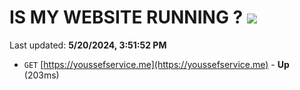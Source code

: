 # IS MY WEBSITE RUNNING ? [![](https://img.shields.io/static/v1?label=Sponsor&message=%E2%9D%A4&logo=GitHub&color=%23fe8e86)](https://github.com/sponsors/<username>)

Last updated: **5/20/2024, 3:51:52 PM**

- `GET` [https://youssefservice.me](https://youssefservice.me) - **Up** (203ms)
